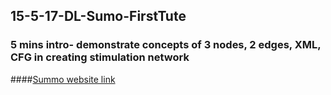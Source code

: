 ## 15-5-17-DL-Sumo-FirstTute
### 5 mins intro- demonstrate concepts of 3 nodes, 2 edges, XML, CFG in creating stimulation network 
####[Summo website link](http://sumo.dlr.de/wiki/Tutorials/Hello_Sumo)
